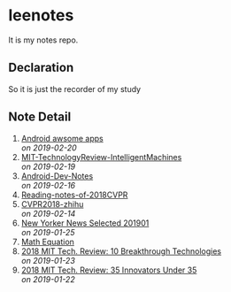 # leenotes
It is my notes repo.

## Declaration
So it is just the recorder of my study

## Note Detail


1. [Android awsome apps](https://github.com/leaguecn/leenotes/blob/master/Android-awsome-apps.md)      
*on 2019-02-20*     
1. [MIT-TechnologyReview-IntelligentMachines](https://github.com/leaguecn/leenotes/blob/master/MIT-TechReview-IntelligentMachines.md)    
*on 2019-02-19*    
1. [Android-Dev-Notes](https://github.com/leaguecn/leenotes/blob/master/Android-Dev-Notes.md)    
*on 2019-02-16*    
1. [Reading-notes-of-2018CVPR](https://github.com/leaguecn/leenotes/blob/master/Reading-notes-of-2018CVPR.md)    
1. [CVPR2018-zhihu](https://github.com/leaguecn/leenotes/blob/master/CVPR2018-zhihu.md)    
*on 2019-02-14*
1. [New Yorker News Selected 201901](https://github.com/leaguecn/leenotes/blob/master/NewYorkerNewsSelected-201901.md)    
*on 2019-01-25*    
1. [Math Equation](https://github.com/leaguecn/leenotes/blob/master/Math-Equation.md)    
1. [2018 MIT Tech. Review: 10 Breakthrough Technologies](https://github.com/leaguecn/leenotes/blob/master/10-Breakthrough-Technologies-2018.md)    
*on 2019-01-23*    
1. [2018 MIT Tech. Review: 35 Innovators Under 35](https://github.com/leaguecn/leenotes/blob/master/35-Innovators-Under-35-in-2018.md)  
  *on 2019-01-22*

